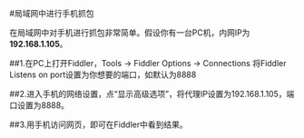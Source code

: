 #局域网中进行手机抓包

在局域网中对手机进行抓包非常简单。假设你有一台PC机，内网IP为**192.168.1.105**。

##1.在PC上打开Fiddler，Tools -> Fiddler Options -> Connections
将Fiddler Listens on port设置为你想要的端口，如默认为8888

##2.进入手机的网络设置，点“显示高级选项”，将代理IP设置为192.168.1.105，端口设置为8888。

##3.用手机访问网页，即可在Fiddler中看到结果。

